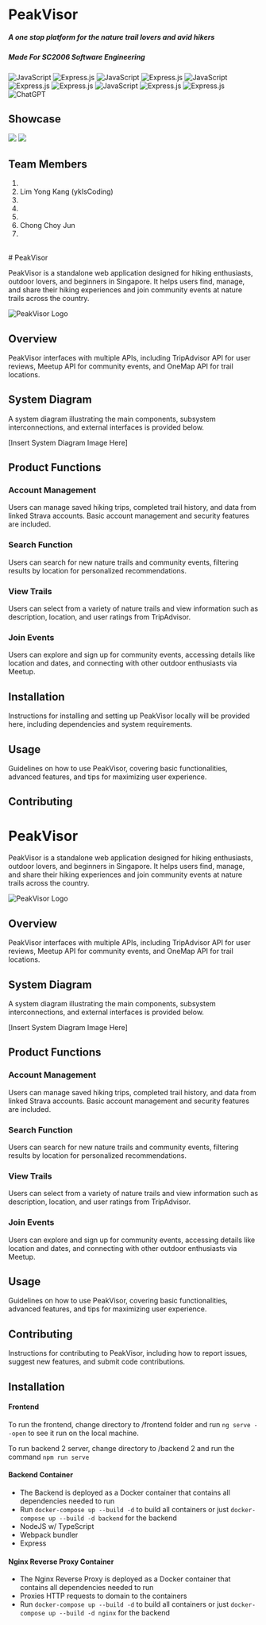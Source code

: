 # PeakVisor
##### A one stop platform for the nature trail lovers and avid hikers
##### Made For SC2006 Software Engineering

![JavaScript](https://img.shields.io/badge/javascript-%23323330.svg?style=for-the-badge&logo=javascript&logoColor=%23F7DF1E) ![Express.js](https://img.shields.io/badge/express.js-%23404d59.svg?style=for-the-badge&logo=express&logoColor=%2361DAFB) ![JavaScript](https://img.shields.io/badge/Angular-DD0031?style=for-the-badge&logo=angular&logoColor=white) ![Express.js](https://img.shields.io/badge/Docker-2CA5E0?style=for-the-badge&logo=docker&logoColor=white) ![JavaScript](	https://img.shields.io/badge/Node%20js-339933?style=for-the-badge&logo=nodedotjs&logoColor=white) ![Express.js](https://img.shields.io/badge/TypeScript-007ACC?style=for-the-badge&logo=typescript&logoColor=white) ![Express.js](https://img.shields.io/badge/GraphQl-E10098?style=for-the-badge&logo=graphql&logoColor=white) ![JavaScript](https://img.shields.io/badge/firebase-ffca28?style=for-the-badge&logo=firebase&logoColor=black) ![Express.js](https://img.shields.io/badge/HTML5-E34F26?style=for-the-badge&logo=html5&logoColor=white) ![Express.js](https://img.shields.io/badge/CSS3-1572B6?style=for-the-badge&logo=css3&logoColor=white) ![ChatGPT](https://img.shields.io/badge/chatGPT-74aa9c?style=for-the-badge&logo=openai&logoColor=white)

## Showcase
![](https://github.com/ykIsCoding/PeakVisor/blob/draft/UX/peakvisor_computer_showcase.png) 
![](https://github.com/ykIsCoding/PeakVisor/blob/draft/UX/phone_peakvisor.png) 
<br>


## Team Members
1. 
2. Lim Yong Kang (ykIsCoding)
3.
4.
5.
6. Chong Choy Jun
7.
<br>
# PeakVisor

PeakVisor is a standalone web application designed for hiking enthusiasts, outdoor lovers, and beginners in Singapore. It helps users find, manage, and share their hiking experiences and join community events at nature trails across the country.

![PeakVisor Logo](link_to_logo.png)

## Overview

PeakVisor interfaces with multiple APIs, including TripAdvisor API for user reviews, Meetup API for community events, and OneMap API for trail locations.

## System Diagram

A system diagram illustrating the main components, subsystem interconnections, and external interfaces is provided below.

[Insert System Diagram Image Here]

## Product Functions

### Account Management

Users can manage saved hiking trips, completed trail history, and data from linked Strava accounts. Basic account management and security features are included.

### Search Function

Users can search for new nature trails and community events, filtering results by location for personalized recommendations.

### View Trails

Users can select from a variety of nature trails and view information such as description, location, and user ratings from TripAdvisor.

### Join Events

Users can explore and sign up for community events, accessing details like location and dates, and connecting with other outdoor enthusiasts via Meetup.

## Installation

Instructions for installing and setting up PeakVisor locally will be provided here, including dependencies and system requirements.

## Usage

Guidelines on how to use PeakVisor, covering basic functionalities, advanced features, and tips for maximizing user experience.

## Contributing
# PeakVisor

PeakVisor is a standalone web application designed for hiking enthusiasts, outdoor lovers, and beginners in Singapore. It helps users find, manage, and share their hiking experiences and join community events at nature trails across the country.

![PeakVisor Logo](link_to_logo.png)

## Overview

PeakVisor interfaces with multiple APIs, including TripAdvisor API for user reviews, Meetup API for community events, and OneMap API for trail locations.

## System Diagram

A system diagram illustrating the main components, subsystem interconnections, and external interfaces is provided below.

[Insert System Diagram Image Here]

## Product Functions

### Account Management

Users can manage saved hiking trips, completed trail history, and data from linked Strava accounts. Basic account management and security features are included.

### Search Function

Users can search for new nature trails and community events, filtering results by location for personalized recommendations.

### View Trails

Users can select from a variety of nature trails and view information such as description, location, and user ratings from TripAdvisor.

### Join Events

Users can explore and sign up for community events, accessing details like location and dates, and connecting with other outdoor enthusiasts via Meetup.


## Usage

Guidelines on how to use PeakVisor, covering basic functionalities, advanced features, and tips for maximizing user experience.

## Contributing

Instructions for contributing to PeakVisor, including how to report issues, suggest new features, and submit code contributions.

## Installation

#### Frontend
To run the frontend, change directory to /frontend folder and run `ng serve --open` to see it run on the local machine.

To run backend 2 server, change directory to /backend 2 and run the command `npm run serve`


#### Backend Container
- The Backend is deployed as a Docker container that contains all dependencies needed to run
- Run ```docker-compose up --build -d``` to build all containers or just ```docker-compose up --build -d backend``` for the backend
- NodeJS w/ TypeScript
- Webpack bundler
- Express


#### Nginx Reverse Proxy Container
- The Nginx Reverse Proxy is deployed as a Docker container that contains all dependencies needed to run
- Proxies HTTP requests to domain to the containers 
- Run ```docker-compose up --build -d``` to build all containers or just ```docker-compose up --build -d nginx``` for the backend

<br>





